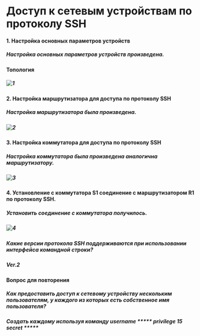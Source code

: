 # Доступ к сетевым устройствам по протоколу SSH
#### 1. Настройка основных параметров устройств
##### Настройка основных параметров устройств произведена.
#### Топология
##### ![1](https://user-images.githubusercontent.com/99610266/166168318-4ea40758-1930-4597-a653-826eb0de7c88.png)
#### 2. Настройка маршрутизатора для доступа по протоколу SSH
##### Настройка маршрутизатора была произведена.
##### ![2](https://user-images.githubusercontent.com/99610266/166168950-2cb139fb-f52c-4feb-8112-cf81269da60a.png)
#### 3. Настройка коммутатора для доступа по протоколу SSH
##### Настройка коммутатора была произведена аналогична маршрутизатору.
##### ![3](https://user-images.githubusercontent.com/99610266/166169428-15c23c58-2acf-4690-a834-694c80cdf329.png)
#### 4. Установление с коммутатора S1 соединение с маршрутизатором R1 по протоколу SSH.
##### Установить соединение с коммутатора получилось.
##### ![4](https://user-images.githubusercontent.com/99610266/166169654-b12ef716-4f88-44b9-a5c2-b67232773391.png)
##### Какие версии протокола SSH поддерживаются при использовании интерфейса командной строки?
##### Ver.2
#### Вопрос для повторения
##### Как предоставить доступ к сетевому устройству нескольким пользователям, у каждого из которых есть собственное имя пользователя?
##### Создать каждому используя команду username ***** privilege 15 secret *****
